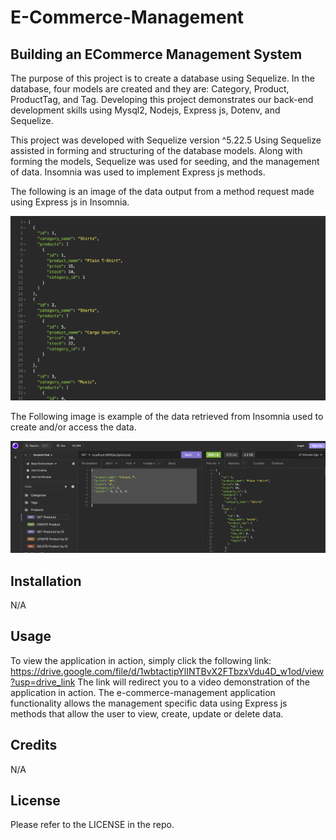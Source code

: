 # E-Commerce-Management

## Building an ECommerce Management System

The purpose of this project is to create a database using Sequelize. In the database, four models are created and they are: Category, Product, ProductTag, and Tag. Developing this project demonstrates our back-end development skills using Mysql2, Nodejs, Express js, Dotenv, and Sequelize.

This project was developed with Sequelize version ^5.22.5 Using Sequelize assisted in forming and structuring of the database models. Along with forming the models, Sequelize was used for seeding, and the management of data. Insomnia was used to implement Express js methods.

The following is an image of the data output from a method request made using Express js in Insomnia.

![Alt text](./assets/categories%20data.png)


The Following image is example of the data retrieved from Insomnia used to create and/or access the data.

![Alt text](./assets/getProducts.png)



## Installation

N/A

## Usage

To view the application in action, simply click the following link: https://drive.google.com/file/d/1wbtactipYlINTBvX2FTbzxVdu4D_w1od/view?usp=drive_link
The link will redirect you to a video demonstration of the application in action. The e-commerce-management application functionality allows the management specific data using Express js methods that allow the user to view, create, update or delete data. 

## Credits

N/A

## License

Please refer to the LICENSE in the repo.